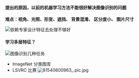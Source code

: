 #### 提出的原因，以前的机器学习方法不能很好解决图像识别的问题
**难点：视角、光照、形变、遮挡、 背景混淆、 区分度小、 图片尺寸**

![依赖专家设计特征去处理不够好](https://upload-images.jianshu.io/upload_images/12637001-ad8f72e34471b76f.jpg?imageMogr2/auto-orient/strip%7CimageView2/2/w/1240)

#### 学习多层特征？
![图像识别几种任务](https://upload-images.jianshu.io/upload_images/12637001-608ff3c10396748e.jpg?imageMogr2/auto-orient/strip%7CimageView2/2/w/1240)

* ImageNet 分类图库
* LSVRC 比赛
![81540600963_.pic.jpg](https://upload-images.jianshu.io/upload_images/12637001-3a9ab762a55e16f8.jpg?imageMogr2/auto-orient/strip%7CimageView2/2/w/1240)





